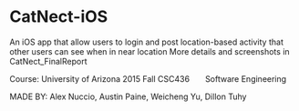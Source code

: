 # CatNect-iOS

An iOS app that allow users to login and post location-based activity that other users can see when in near location
More details and screenshots in CatNect_FinalReport 

Course: University of Arizona 2015 Fall CSC436
        Software Engineering

MADE BY: Alex Nuccio, Austin Paine, Weicheng Yu, Dillon Tuhy
